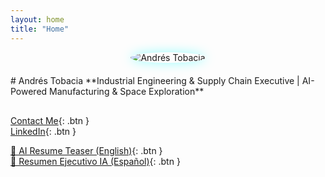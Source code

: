 ```yaml
---
layout: home
title: "Home"
---
```


<div style="display:flex;align-items:center;gap:20px;flex-wrap:wrap;justify-content:center; margin-bottom:30px;">
  <div class="home-headshot">
    <img src="{{ site.baseurl }}/Andres%20Tobacia%20Professional%20Headshot.jpg" alt="Andrés Tobacia" style="max-width:220px;border-radius:50%;box-shadow:0 0 18px rgba(0,255,255,0.4);cursor:pointer;">
  </div>
  <div>
    # Andrés Tobacia  
    **Industrial Engineering & Supply Chain Executive | AI-Powered Manufacturing & Space Exploration**
  </div>
</div>

[Contact Me](contact.html){: .btn }  
[LinkedIn](https://www.linkedin.com/in/jatobacia/){: .btn }  

[📄 AI Resume Teaser (English)](Andres_Tobacia_AI_Resume_EN.pdf){: .btn }  
[📄 Resumen Ejecutivo IA (Español)](Andres_Tobacia_AI_Resume_ES.pdf){: .btn }

<script>
document.querySelectorAll('.home-headshot img').forEach(img => {
  img.addEventListener('click', function() {
    const overlay = document.createElement('div');
    overlay.style.position = 'fixed';
    overlay.style.top = 0;
    overlay.style.left = 0;
    overlay.style.width = '100%';
    overlay.style.height = '100%';
    overlay.style.background = 'rgba(0,0,0,0.9)';
    overlay.style.display = 'flex';
    overlay.style.alignItems = 'center';
    overlay.style.justifyContent = 'center';
    overlay.style.zIndex = 9999;

    const fullImg = document.createElement('img');
    fullImg.src = this.src;
    fullImg.style.maxWidth = '90%';
    fullImg.style.maxHeight = '90%';
    fullImg.style.borderRadius = '8px';
    fullImg.style.boxShadow = '0 0 25px rgba(0,255,255,0.8)';

    overlay.appendChild(fullImg);
    overlay.addEventListener('click', () => document.body.removeChild(overlay));

    document.body.appendChild(overlay);
  });
});
</script>

